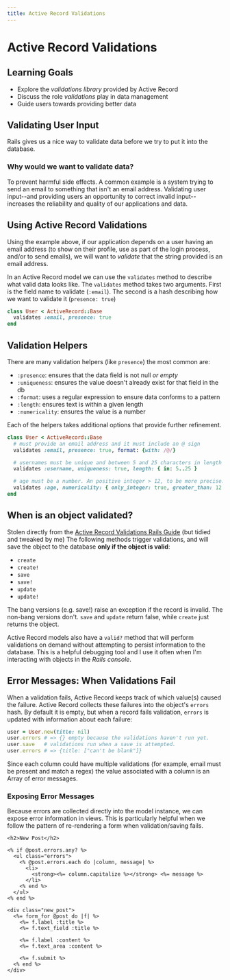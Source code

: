 ```yaml
---
title: Active Record Validations 
---
```


# Active Record Validations
## Learning Goals
- Explore the _validations library_ provided by Active Record
- Discuss the role _validations_ play in data management
- Guide users towards providing better data

## Validating User Input
Rails gives us a nice way to validate data before we try to put it into the database.

### Why would we want to validate data?
To prevent harmful side effects. A common example is a system trying to send an email to something that isn't an email address. Validating user input--and providing users an opportunity to correct invalid input--increases the reliability and quality of our applications and data.

## Using Active Record Validations
Using the example above, if our application depends on a user having an email address (to show on their profile, use as part of the login process, and/or to send emails), we will want to _validate_ that the string provided is an email address.

In an Active Record model we can use the `validates` method to describe what valid data looks like. The `validates` method takes two arguments. First is the field name to
validate (`:email`). The second is a hash describing how we want to validate it (`presence: true`)

```ruby
class User < ActiveRecord::Base
  validates :email, presence: true
end
```

## Validation Helpers
There are many validation helpers (like `presence`) the most common are:

- `:presence`: ensures that the data field is not null *or empty*
- `:uniqueness`: ensures the value doesn't already exist for that field in the db
- `:format`: uses a regular expression to ensure data conforms to a pattern
- `:length`: ensures text is within a given length
- `:numericality`: ensures the value is a number

Each of the helpers takes additional options that provide further refinement.

```ruby
class User < ActiveRecord::Base
  # must provide an email address and it must include an @ sign
  validates :email, presence: true, format: {with: /@/}

  # usernames must be unique and between 5 and 25 characters in length
  validates :username, uniqueness: true, length: { in: 5..25 }

  # age must be a number. An positive integer > 12, to be more precise.
  validates :age, numericality: { only_integer: true, greater_than: 12 }
end
```

## When is an object validated?
Stolen directly from the [Active Record Validations Rails Guide](http://guides.rubyonrails.org/active_record_validations.html) (but tidied and tweaked by me) The following methods trigger validations, and will save the object to the database __only if the object is valid__:

- `create`
- `create!`
- `save`
- `save!`
- `update`
- `update!`

The bang versions (e.g. save!) raise an exception if the record is invalid. The non-bang versions don't. `save` and `update` return false, while `create` just returns the object.

Active Record models also have a `valid?` method that will perform validations on demand without attempting to persist information to the database. This is a helpful debugging tool and I use it often when I'm interacting with objects in the _Rails console_.

## Error Messages: When Validations Fail
When a validation fails, Active Record keeps track of which value(s)
caused the failure. Active Record collects these failures into the object's `errors` hash. By default it is empty, but when a record fails validation, `errors` is updated with information about each failure:

```ruby
user = User.new(title: nil)
user.errors # => {} empty because the validations haven't run yet.
user.save   # validations run when a save is attempted.
user.errors # => {title: ["can't be blank"]}
```

Since each column could have multiple validations (for example, email must be present and match a regex) the value associated with a column is an Array of error messages.

### Exposing Error Messages
Because errors are collected directly into the model instance, we can expose error information in views. This is particularly helpful when we follow the pattern of re-rendering a form when validation/saving fails.

```erb
<h2>New Post</h2>

<% if @post.errors.any? %>
  <ul class="errors">
    <% @post.errors.each do |column, message| %>
      <li>
        <strong><%= column.capitalize %></strong> <%= message %>
      </li>
    <% end %>
  </ul>
<% end %>

<div class="new_post">
  <%= form_for @post do |f| %>
    <%= f.label :title %>
    <%= f.text_field :title %>

    <%= f.label :content %>
    <%= f.text_area :content %>

    <%= f.submit %>
  <% end %>
</div>
```
